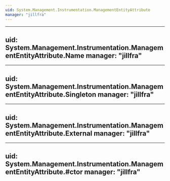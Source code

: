 ```yaml
---
uid: System.Management.Instrumentation.ManagementEntityAttribute
manager: "jillfra"
---
```


---
uid: System.Management.Instrumentation.ManagementEntityAttribute.Name
manager: "jillfra"
---

---
uid: System.Management.Instrumentation.ManagementEntityAttribute.Singleton
manager: "jillfra"
---

---
uid: System.Management.Instrumentation.ManagementEntityAttribute.External
manager: "jillfra"
---

---
uid: System.Management.Instrumentation.ManagementEntityAttribute.#ctor
manager: "jillfra"
---
